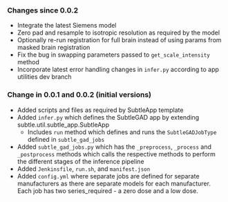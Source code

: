 ### Changes since 0.0.2
- Integrate the latest Siemens model
- Zero pad and resample to isotropic resolution as required by the model
- Optionally re-run registration for full brain instead of using params from masked brain
registration
- Fix the bug in swapping parameters passed to `get_scale_intensity` method
- Incorporate latest error handling changes in `infer.py` according to app utilities dev branch

### Change in 0.0.1 and 0.0.2 (initial versions)

- Added scripts and files as required by SubtleApp template
- Added `infer.py` which defines the SubtleGAD app by extending subtle.util.subtle_app.SubtleApp
  - Includes `run` method which defines and runs the `SubtleGADJobType` defined in `subtle_gad_jobs`
- Added `subtle_gad_jobs.py` which has the `_preprocess`, `_process` and `_postprocess` methods which calls the respective methods to perform the different stages of the inference pipeline
- Added `Jenkinsfile`, `run.sh`, and `manifest.json`
- Added `config.yml` where separate jobs are defined for separate manufacturers as there are separate models for each manufacturer. Each job has two series_required - a zero dose and a low dose.

